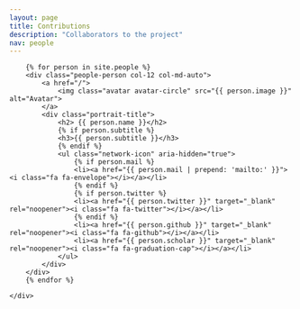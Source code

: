 ```yaml
---
layout: page
title: Contributions
description: "Collaborators to the project"
nav: people
---
```


<div class="people-widget">
    <div class="row people-row">

        {% for person in site.people %}
        <div class="people-person col-12 col-md-auto">
            <a href="/">
                <img class="avatar avatar-circle" src="{{ person.image }}" alt="Avatar">
            </a>
            <div class="portrait-title">
                <h2> {{ person.name }}</h2>
                {% if person.subtitle %}
                <h3>{{ person.subtitle }}</h3>
                {% endif %}
                <ul class="network-icon" aria-hidden="true">
                    {% if person.mail %}
                    <li><a href="{{ person.mail | prepend: 'mailto:' }}"><i class="fa fa-envelope"></i></a></li>
                    {% endif %}
                    {% if person.twitter %}
                    <li><a href="{{ person.twitter }}" target="_blank" rel="noopener"><i class="fa fa-twitter"></i></a></li>                            
                    {% endif %}
                    <li><a href="{{ person.github }}" target="_blank" rel="noopener"><i class="fa fa-github"></i></a></li>
                    <li><a href="{{ person.scholar }}" target="_blank" rel="noopener"><i class="fa fa-graduation-cap"></i></a></li>
                </ul>
            </div>
        </div>
        {% endfor %}

    </div>
</div>
